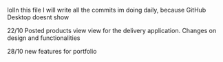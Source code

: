 lolIn this file I will write all the commits im doing daily, because GitHub Desktop doesnt show

22/10
Posted products view view for the delivery application.
Changes on design and functionalities

28/10
new features for portfolio
